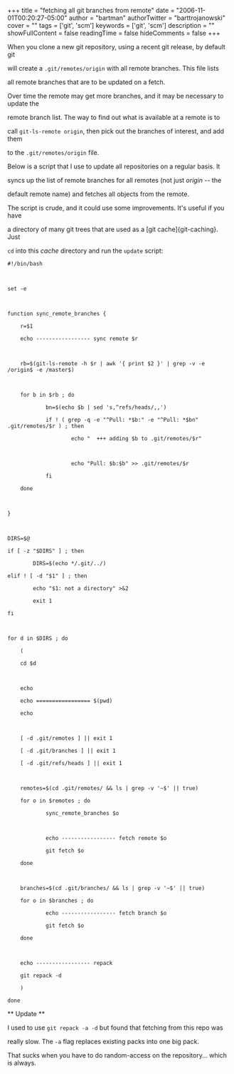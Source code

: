 +++
title = "fetching all git branches from remote"
date = "2006-11-01T00:20:27-05:00"
author = "bartman"
authorTwitter = "barttrojanowski"
cover = ""
tags = ['git', 'scm']
keywords = ['git', 'scm']
description = ""
showFullContent = false
readingTime = false
hideComments = false
+++

When you clone a new git repository, using a recent git release, by default git 

will create a `.git/remotes/origin` with all remote branches.  This file lists 

all remote branches that are to be updated on a fetch.



Over time the remote may get more branches, and it may be necessary to update the 

remote branch list.  The way to find out what is available at a remote is to 

call `git-ls-remote origin`, then pick out the branches of interest, and add them 

to the `.git/remotes/origin` file.



<!--more-->



Below is a script that I use to update all repositories on a regular basis.  It 

syncs up the list of remote branches for all remotes (not just *origin* -- the 

default remote name) and fetches all objects from the remote.



The script is crude, and it could use some improvements.  It's useful if you have 

a directory of many git trees that are used as a [git cache]{git-caching}.  Just 

`cd` into this *cache* directory and run the `update` script:



    #!/bin/bash



    set -e



    function sync_remote_branches {

        r=$1

        echo ----------------- sync remote $r



        rb=$(git-ls-remote -h $r | awk '{ print $2 }' | grep -v -e /origin$ -e /master$)



        for b in $rb ; do

                bn=$(echo $b | sed 's,^refs/heads/,,')

                if ! ( grep -q -e "^Pull: *$b:" -e "^Pull: *$bn" .git/remotes/$r ) ; then

                        echo "  +++ adding $b to .git/remotes/$r"



                        echo "Pull: $b:$b" >> .git/remotes/$r

                fi

        done



    }



    DIRS=$@

    if [ -z "$DIRS" ] ; then

            DIRS=$(echo */.git/../)

    elif ! [ -d "$1" ] ; then

            echo "$1: not a directory" >&2

            exit 1

    fi



    for d in $DIRS ; do

        (

        cd $d



        echo

        echo ================= $(pwd)

        echo



        [ -d .git/remotes ] || exit 1

        [ -d .git/branches ] || exit 1

        [ -d .git/refs/heads ] || exit 1



        remotes=$(cd .git/remotes/ && ls | grep -v '~$' || true)

        for o in $remotes ; do

                sync_remote_branches $o



                echo ----------------- fetch remote $o

                git fetch $o

        done



        branches=$(cd .git/branches/ && ls | grep -v '~$' || true)

        for o in $branches ; do

                echo ----------------- fetch branch $o

                git fetch $o

        done



        echo ----------------- repack

        git repack -d 

        )

    done



** Update **



I used to use `git repack -a -d` but found that fetching from this repo was 

really slow.  The `-a` flag replaces existing packs into one big pack.

That sucks when you have to do random-access on the repository... which is always.
